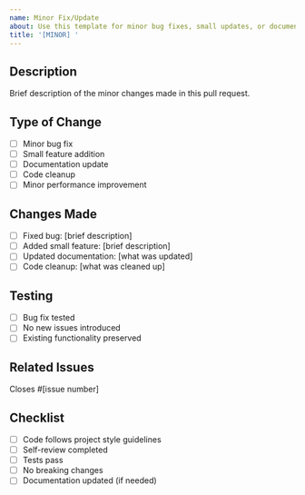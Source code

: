 ```yaml
---
name: Minor Fix/Update
about: Use this template for minor bug fixes, small updates, or documentation changes
title: '[MINOR] '
---
```


## Description
Brief description of the minor changes made in this pull request.

## Type of Change
- [ ] Minor bug fix
- [ ] Small feature addition
- [ ] Documentation update
- [ ] Code cleanup
- [ ] Minor performance improvement

## Changes Made
- [ ] Fixed bug: [brief description]
- [ ] Added small feature: [brief description]
- [ ] Updated documentation: [what was updated]
- [ ] Code cleanup: [what was cleaned up]

## Testing
- [ ] Bug fix tested
- [ ] No new issues introduced
- [ ] Existing functionality preserved

## Related Issues
Closes #[issue number]

## Checklist
- [ ] Code follows project style guidelines
- [ ] Self-review completed
- [ ] Tests pass
- [ ] No breaking changes
- [ ] Documentation updated (if needed)
